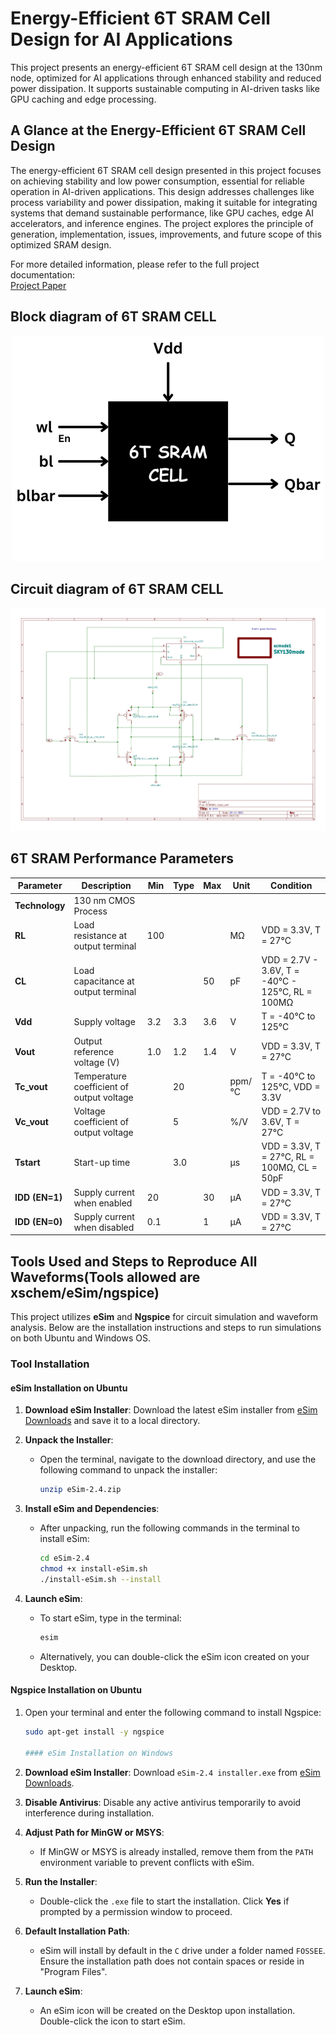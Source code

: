 # Energy-Efficient 6T SRAM Cell Design for AI Applications

This project presents an energy-efficient 6T SRAM cell design at the 130nm node, optimized for AI applications through enhanced stability and reduced power dissipation. It supports sustainable computing in AI-driven tasks like GPU caching and edge processing.

## A Glance at the Energy-Efficient 6T SRAM Cell Design

The energy-efficient 6T SRAM cell design presented in this project focuses on achieving stability and low power consumption, essential for reliable operation in AI-driven applications. This design addresses challenges like process variability and power dissipation, making it suitable for integrating systems that demand sustainable performance, like GPU caches, edge AI accelerators, and inference engines. The project explores the principle of generation, implementation, issues, improvements, and future scope of this optimized SRAM design.

For more detailed information, please refer to the full project documentation:  
[Project Paper](./Documentation/VSDHACKATHON_Preethigrace.pdf)

## Block diagram of 6T SRAM CELL

<div align="center">
  <img src="https://github.com/Preethigrace-7/6TSRAM/blob/main/Images/BLOCK%20DIAGRAM.png" alt="Project Screenshot">
</div>

## Circuit diagram of 6T SRAM CELL

<div align="center">
  <img src="https://github.com/Preethigrace-7/6TSRAM/blob/main/Images/Schematic_page-0001.jpg" alt="Circuit Diagram">
</div>

## 6T SRAM Performance Parameters

| **Parameter**              | **Description**                                               | **Min**  | **Type** | **Max**  | **Unit** | **Condition**                                                        |
|----------------------------|---------------------------------------------------------------|---------|----------|---------|----------|----------------------------------------------------------------------|
| **Technology**              | 130 nm CMOS Process                                           |         |          |         |          |                                                                      |
| **RL**                      | Load resistance at output terminal                            | 100     |          |         | MΩ       | VDD = 3.3V, T = 27°C                                                 |
| **CL**                      | Load capacitance at output terminal                           |         |          | 50      | pF       | VDD = 2.7V - 3.6V, T = -40°C - 125°C, RL = 100MΩ                       |
| **Vdd**                     | Supply voltage                                                | 3.2     | 3.3      | 3.6     | V        | T = -40°C to 125°C                                                    |
| **Vout**                    | Output reference voltage (V)                                  | 1.0     | 1.2      | 1.4     | V        | VDD = 3.3V, T = 27°C                                                  |
| **Tc_vout**                 | Temperature coefficient of output voltage                     |         | 20       |         | ppm/°C   | T = -40°C to 125°C, VDD = 3.3V                                        |
| **Vc_vout**                 | Voltage coefficient of output voltage                         |         | 5        |         | %/V      | VDD = 2.7V to 3.6V, T = 27°C                                          |
| **Tstart**                  | Start-up time                                                 |         | 3.0      |         | μs       | VDD = 3.3V, T = 27°C, RL = 100MΩ, CL = 50pF                            |
| **IDD (EN=1)**              | Supply current when enabled                                   | 20      |          | 30      | μA       | VDD = 3.3V, T = 27°C                                                  |
| **IDD (EN=0)**              | Supply current when disabled                                  | 0.1     |          | 1       | μA       | VDD = 3.3V, T = 27°C                                                  |

## Tools Used and Steps to Reproduce All Waveforms(Tools allowed are xschem/eSim/ngspice)

This project utilizes **eSim** and **Ngspice** for circuit simulation and waveform analysis. Below are the installation instructions and steps to run simulations on both Ubuntu and Windows OS.

### Tool Installation

#### eSim Installation on Ubuntu

1. **Download eSim Installer**: Download the latest eSim installer from [eSim Downloads](http://esim.fossee.in/downloads) and save it to a local directory.
   
2. **Unpack the Installer**:
   - Open the terminal, navigate to the download directory, and use the following command to unpack the installer:

     ```bash
     unzip eSim-2.4.zip
     ```

3. **Install eSim and Dependencies**:
   - After unpacking, run the following commands in the terminal to install eSim:

     ```bash
     cd eSim-2.4
     chmod +x install-eSim.sh
     ./install-eSim.sh --install
     ```

4. **Launch eSim**:
   - To start eSim, type in the terminal:

     ```bash
     esim
     ```

   - Alternatively, you can double-click the eSim icon created on your Desktop.

#### Ngspice Installation on Ubuntu

1. Open your terminal and enter the following command to install Ngspice:

   ```bash
   sudo apt-get install -y ngspice

   #### eSim Installation on Windows

1. **Download eSim Installer**: Download `eSim-2.4 installer.exe` from [eSim Downloads](https://esim.fossee.in/downloads).
2. **Disable Antivirus**: Disable any active antivirus temporarily to avoid interference during installation.
3. **Adjust Path for MinGW or MSYS**:
   - If MinGW or MSYS is already installed, remove them from the `PATH` environment variable to prevent conflicts with eSim.
4. **Run the Installer**:
   - Double-click the `.exe` file to start the installation. Click **Yes** if prompted by a permission window to proceed.
5. **Default Installation Path**:
   - eSim will install by default in the `C` drive under a folder named `FOSSEE`. Ensure the installation path does not contain spaces or reside in "Program Files".
6. **Launch eSim**:
   - An eSim icon will be created on the Desktop upon installation. Double-click the icon to start eSim.
